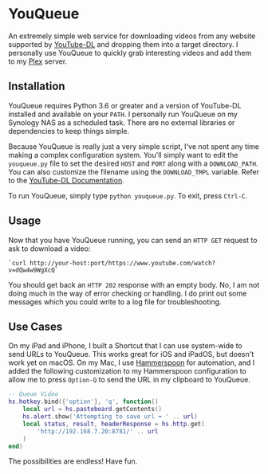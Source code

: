 # YouQueue

An extremely simple web service for downloading videos from any website
supported by [YouTube-DL](http://ytdl-org.github.io/youtube-dl/) and dropping
them into a target directory. I personally use YouQueue to quickly grab
interesting videos and add them to my [Plex](http://plex.tv) server.

## Installation

YouQueue requires Python 3.6 or greater and a version of YouTube-DL installed
and available on your `PATH`. I personally run YouQueue on my Synology NAS as a
scheduled task. There are no external libraries or dependencies to keep things
simple.

Because YouQueue is really just a very simple script, I've not spent any time
making a complex configuration system. You'll simply want to edit the
`youqueue.py` file to set the desired `HOST` and `PORT` along with a
`DOWNLOAD_PATH`. You can also customize the filename using the `DOWNLOAD_TMPL`
variable. Refer to the [YouTube-DL Documentation](https://github.com/ytdl-org/youtube-dl/blob/master/README.md#output-template).

To run YouQueue, simply type `python youqueue.py`. To exit, press `Ctrl-C`.

## Usage

Now that you have YouQueue running, you can send an `HTTP GET` request to ask to
download a video:

    `curl http://your-host:port/https://www.youtube.com/watch?v=dQw4w9WgXcQ`

You should get back an `HTTP 202` response with an empty body. No, I am not
doing much in the way of error checking or handling. I do print out some
messages which you could write to a log file for troubleshooting.

## Use Cases

On my iPad and iPhone, I built a Shortcut that I can use system-wide to send
URLs to YouQueue. This works great for iOS and iPadOS, but doesn't work yet on
macOS. On my Mac, I use [Hammerspoon](http://www.hammerspoon.org) for
automation, and I added the following customization to my Hammerspoon
configuration to allow me to press `Option-Q` to send the URL in my clipboard to
YouQueue.

```lua
-- Queue Video
hs.hotkey.bind({'option'}, 'q', function()
    local url = hs.pasteboard.getContents()
    hs.alert.show('Attempting to save url ➡️ ' .. url)
    local status, result, headerResponse = hs.http.get(
        'http://192.168.7.20:8781/' .. url
    )
end)
```

The possibilities are endless! Have fun.

